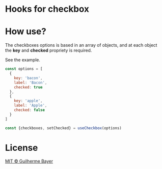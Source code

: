 # Hooks for checkbox

# How use?

The checkboxes options is based in an array of objects, and at each object the **key** and **checked** propriety is required.

See the example.

```js
const options = [
  {
    key: 'bacon',
    label: 'Bacon',
    checked: true
  },
  {
    key: 'apple',
    label: 'Apple',
    checked: false
  }
]

const {checkboxes, setChecked} = useCheckbox(options)
```

# License

[MIT © Guilherme Bayer](https://github.com/guuibayer/use-checkbox/blob/master/LICENSE.md)

